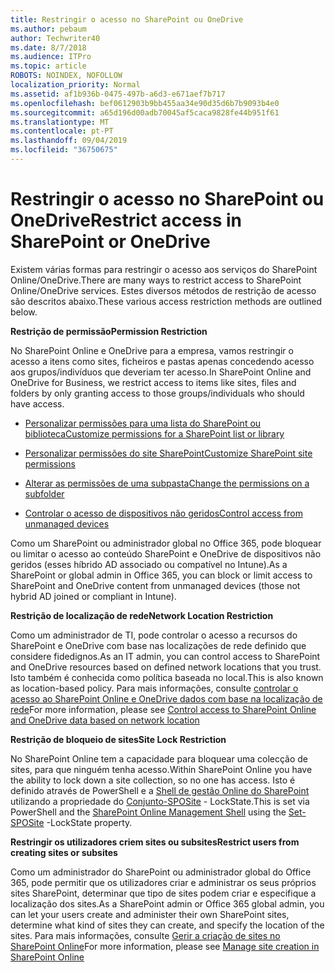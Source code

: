 ```yaml
---
title: Restringir o acesso no SharePoint ou OneDrive
ms.author: pebaum
author: Techwriter40
ms.date: 8/7/2018
ms.audience: ITPro
ms.topic: article
ROBOTS: NOINDEX, NOFOLLOW
localization_priority: Normal
ms.assetid: af1b936b-0475-497b-a6d3-e671aef7b717
ms.openlocfilehash: bef0612903b9bb455aa34e90d35d6b7b9093b4e0
ms.sourcegitcommit: a65d196d00adb70045af5caca9828fe44b951f61
ms.translationtype: MT
ms.contentlocale: pt-PT
ms.lasthandoff: 09/04/2019
ms.locfileid: "36750675"
---
```

# <a name="restrict-access-in-sharepoint-or-onedrive"></a><span data-ttu-id="71d6c-102">Restringir o acesso no SharePoint ou OneDrive</span><span class="sxs-lookup"><span data-stu-id="71d6c-102">Restrict access in SharePoint or OneDrive</span></span>

<span data-ttu-id="71d6c-103">Existem várias formas para restringir o acesso aos serviços do SharePoint Online/OneDrive.</span><span class="sxs-lookup"><span data-stu-id="71d6c-103">There are many ways to restrict access to SharePoint Online/OneDrive services.</span></span> <span data-ttu-id="71d6c-104">Estes diversos métodos de restrição de acesso são descritos abaixo.</span><span class="sxs-lookup"><span data-stu-id="71d6c-104">These various access restriction methods are outlined below.</span></span> 

<span data-ttu-id="71d6c-105">**Restrição de permissão**</span><span class="sxs-lookup"><span data-stu-id="71d6c-105">**Permission Restriction**</span></span>

<span data-ttu-id="71d6c-106">No SharePoint Online e OneDrive para a empresa, vamos restringir o acesso a itens como sites, ficheiros e pastas apenas concedendo acesso aos grupos/indivíduos que deveriam ter acesso.</span><span class="sxs-lookup"><span data-stu-id="71d6c-106">In SharePoint Online and OneDrive for Business, we restrict access to items like sites, files and folders by only granting access to those groups/individuals who should have access.</span></span>

- [<span data-ttu-id="71d6c-107">Personalizar permissões para uma lista do SharePoint ou biblioteca</span><span class="sxs-lookup"><span data-stu-id="71d6c-107">Customize permissions for a SharePoint list or library</span></span>](https://support.office.com/article/Customize-permissions-for-a-SharePoint-list-or-library-02d770f3-59eb-4910-a608-5f84cc297782)

- [<span data-ttu-id="71d6c-108">Personalizar permissões do site SharePoint</span><span class="sxs-lookup"><span data-stu-id="71d6c-108">Customize SharePoint site permissions</span></span>](https://docs.microsoft.com/sharepoint/customize-sharepoint-site-permissions)

- [<span data-ttu-id="71d6c-109">Alterar as permissões de uma subpasta</span><span class="sxs-lookup"><span data-stu-id="71d6c-109">Change the permissions on a subfolder</span></span>](https://support.office.com/article/Change-the-permissions-on-a-subfolder-5427BD7C-F20A-4F75-8CF2-5359DD45A1A6)

- [<span data-ttu-id="71d6c-110">Controlar o acesso de dispositivos não geridos</span><span class="sxs-lookup"><span data-stu-id="71d6c-110">Control access from unmanaged devices</span></span>](https://docs.microsoft.com/sharepoint/control-access-from-unmanaged-devices)

<span data-ttu-id="71d6c-111">Como um SharePoint ou administrador global no Office 365, pode bloquear ou limitar o acesso ao conteúdo SharePoint e OneDrive de dispositivos não geridos (esses híbrido AD associado ou compatível no Intune).</span><span class="sxs-lookup"><span data-stu-id="71d6c-111">As a SharePoint or global admin in Office 365, you can block or limit access to SharePoint and OneDrive content from unmanaged devices (those not hybrid AD joined or compliant in Intune).</span></span>

<span data-ttu-id="71d6c-112">**Restrição de localização de rede**</span><span class="sxs-lookup"><span data-stu-id="71d6c-112">**Network Location Restriction**</span></span>

<span data-ttu-id="71d6c-113">Como um administrador de TI, pode controlar o acesso a recursos do SharePoint e OneDrive com base nas localizações de rede definido que considere fidedignos.</span><span class="sxs-lookup"><span data-stu-id="71d6c-113">As an IT admin, you can control access to SharePoint and OneDrive resources based on defined network locations that you trust.</span></span> <span data-ttu-id="71d6c-114">Isto também é conhecida como política baseada no local.</span><span class="sxs-lookup"><span data-stu-id="71d6c-114">This is also known as location-based policy.</span></span> <span data-ttu-id="71d6c-115">Para mais informações, consulte [controlar o acesso ao SharePoint Online e OneDrive dados com base na localização de rede](https://docs.microsoft.com/sharepoint/control-access-based-on-network-location)</span><span class="sxs-lookup"><span data-stu-id="71d6c-115">For more information, please see [Control access to SharePoint Online and OneDrive data based on network location](https://docs.microsoft.com/sharepoint/control-access-based-on-network-location)</span></span>

<span data-ttu-id="71d6c-116">**Restrição de bloqueio de sites**</span><span class="sxs-lookup"><span data-stu-id="71d6c-116">**Site Lock Restriction**</span></span> 

<span data-ttu-id="71d6c-117">No SharePoint Online tem a capacidade para bloquear uma colecção de sites, para que ninguém tenha acesso.</span><span class="sxs-lookup"><span data-stu-id="71d6c-117">Within SharePoint Online you have the ability to lock down a site collection, so no one has access.</span></span> <span data-ttu-id="71d6c-118">Isto é definido através de PowerShell e a [Shell de gestão Online do SharePoint](https://docs.microsoft.com/powershell/sharepoint/sharepoint-online/connect-sharepoint-online?view=sharepoint-ps) utilizando a propriedade do [Conjunto-SPOSite](https://docs.microsoft.com/powershell/module/sharepoint-online/set-sposite?view=sharepoint-ps) - LockState.</span><span class="sxs-lookup"><span data-stu-id="71d6c-118">This is set via PowerShell and the [SharePoint Online Management Shell](https://docs.microsoft.com/powershell/sharepoint/sharepoint-online/connect-sharepoint-online?view=sharepoint-ps) using the [Set-SPOSite](https://docs.microsoft.com/powershell/module/sharepoint-online/set-sposite?view=sharepoint-ps) -LockState property.</span></span>

<span data-ttu-id="71d6c-119">**Restringir os utilizadores criem sites ou subsites**</span><span class="sxs-lookup"><span data-stu-id="71d6c-119">**Restrict users from creating sites or subsites**</span></span>

<span data-ttu-id="71d6c-120">Como um administrador do SharePoint ou administrador global do Office 365, pode permitir que os utilizadores criar e administrar os seus próprios sites SharePoint, determinar que tipo de sites podem criar e especifique a localização dos sites.</span><span class="sxs-lookup"><span data-stu-id="71d6c-120">As a SharePoint admin or Office 365 global admin, you can let your users create and administer their own SharePoint sites, determine what kind of sites they can create, and specify the location of the sites.</span></span> <span data-ttu-id="71d6c-121">Para mais informações, consulte [Gerir a criação de sites no SharePoint Online](https://docs.microsoft.com/sharepoint/manage-site-creation)</span><span class="sxs-lookup"><span data-stu-id="71d6c-121">For more information, please see [Manage site creation in SharePoint Online](https://docs.microsoft.com/sharepoint/manage-site-creation)</span></span>

